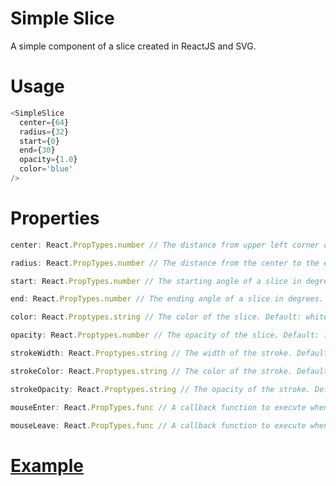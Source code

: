 # Simple Slice
A simple component of a slice created in ReactJS and SVG.

# Usage
```javascript
<SimpleSlice
  center={64}
  radius={32}
  start={0}
  end={30}
  opacity={1.0}
  color='blue'
/>
```

# Properties

```javascript
center: React.PropTypes.number // The distance from upper left corner of your screen in x- or y- direction.
```

```javascript
radius: React.PropTypes.number // The distance from the center to the edge of your slice.
```

```javascript
start: React.PropTypes.number // The starting angle of a slice in degrees.
```

```javascript
end: React.PropTypes.number // The ending angle of a slice in degrees.
```

```javascript
color: React.Proptypes.string // The color of the slice. Default: white
```

```javascript
opacity: React.Proptypes.number // The opacity of the slice. Default: 1.0
```

```javascript
strokeWidth: React.Proptypes.string // The width of the stroke. Default: 1.0
```

```javascript
strokeColor: React.Proptypes.string // The color of the stroke. Default: black
```

```javascript
strokeOpacity: React.Proptypes.string // The opacity of the stroke. Default: 1.0
```

```javascript
mouseEnter: React.PropTypes.func // A callback function to execute when the mouseenter is fired on slice.
```

```javascript
mouseLeave: React.PropTypes.func // A callback function to execute when the mouseleave is fired on slice.
```

# [Example](https://github.com/naush/simple-slice-example)

